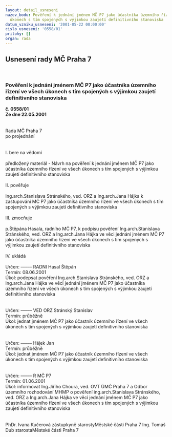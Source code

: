 ```yaml
---
layout: detail_usneseni
nazev_bodu: Pověření k jednání jménem MČ P7 jako účastníka územního řízení ve všech
  úkonech s tím spojených s výjimkou zaujetí definitivního stanoviska
datum_vzniku_usneseni: '2001-05-22 00:00:00'
cislo_usneseni: '0558/01'
prilohy: []
organ: rada
---
```

<div id="ucUsn_pList" class="usn">
	<span><h2>Usnesení rady MČ Praha 7 </h2>
<br></span><div class="standBody">
<span><h3>Pověření k jednání jménem MČ P7 jako účastníka územního řízení ve všech úkonech s tím spojených s výjimkou zaujetí definitivního stanoviska</h3></span><div class="center">
		<strong>č. 0558/01</strong><br>
	</div>
<div class="center">
		<strong>Ze dne 22.05.2001</strong><br><br>
	</div>
<br>Rada MČ Praha 7<br>po projednání<br><br><br>I.	bere na vědomí<br><br> předložený materiál - Návrh na pověření k jednání jménem MČ P7 jako účastníka územního řízení ve všech úkonech s tím spojených s výjimkou zaujetí definitivního stanoviska<br> <br>II.	pověřuje <br><br>Ing.arch.Stanislava Stránského, ved. ORZ a Ing.arch.Jana Hájka k zastupování MČ P7 jako účastníka územního řízení ve všech úkonech s tím spojených s výjimkou zaujetí definitivního stanoviska<br><br>III.	zmocňuje <br><br>p.Štěpána Hasala, radního MČ P7, k podpisu pověření Ing.arch.Stanislava Stránského, ved. ORZ a Ing.arch.Jana Hájka ve věci jednání jménem MČ P7 jako účastníka územního řízení ve všech úkonech s tím spojených s výjimkou zaujetí definitivního stanoviska<br><br>IV.	ukládá <br><br> Určen:	–––––	RADNI Hasal Štěpán<br>Termín: 08.06.2001<br>Úkol:	podepsat pověření Ing.arch.Stanislava Stránského, ved. ORZ a Ing.arch.Jana Hájka ve věci  jednání jménem MČ P7 jako účastníka územního řízení ve všech úkonech s tím spojených s výjimkou zaujetí definitivního stanoviska<br><br> <br> Určen:	–––––	VED ORZ  Stránský Stanislav<br>Termín: průběžně<br>Úkol:	jednat jménem MČ P7 jako účastník územního řízení ve všech úkonech s tím spojených s výjimkou zaujetí definitivního stanoviska<br> <br><br> Určen:	–––––	Hájek Jan<br>Termín: průběžně<br>Úkol:	jednat jménem MČ P7 jako účastník územního řízení ve všech úkonech s tím spojených s výjimkou zaujetí definitivního stanoviska<br> <br><br> Určen:	–––––	R MČ P7<br>Termín: 01.06.2001<br>Úkol:	informovat Ing.Jiřího Choura, ved. OVT ÚMČ Praha 7 a Odbor územního rozhodování MHMP o pověření ing.arch.Stanislava Stránského, ved. ORZ a Ing.arch.Jana Hájka ve věci jednání jménem MČ P7 jako účastníka územního řízení ve všech úkonech s tím spojených s výjimkou zaujetí definitivního stanoviska<br>    <br> 	<br>PhDr. Ivana Kučerová zástupkyně starostyMěstské části Praha 7	Ing. Tomáš Dub starostaMěstské části Praha 7<br>	<br><br>
</div>
</div>